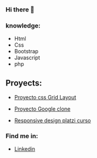 ### Hi there 👋
### knowledge:
- Html
- Css
- Bootstrap
- Javascript
- php

## Proyects:
* [Proyecto css Grid Layout](https://maxhess22.github.io/proyecto-grid.github.io/)

* <a href="https://maxhess22.github.io/proyectoGoogle-clone/" target="_blank">Proyecto Google clone </a>
* [Responsive design platzi curso](https://maxhess22.github.io/MobileFirst-Platzi/)

### Find me in:
- [Linkedin](https://www.linkedin.com/in/max-felipe-hess-alvarez-37414b1bb/)
